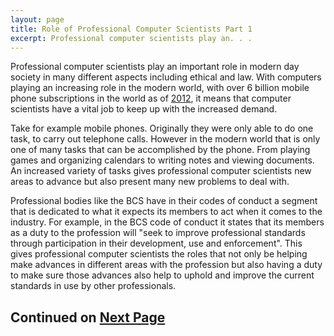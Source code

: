 ```yaml
---
layout: page
title: Role of Professional Computer Scientists Part 1
excerpt: Professional computer scientists play an. . .
---
```


Professional computer scientists play an important role in modern day society in many different aspects including ethical and law. With computers playing an increasing role in the modern world, with over 6 billion mobile phone subscriptions in the world as of [2012](http://www.bbc.co.uk/news/technology-19925506), it means that computer scientists have a vital job to keep up with the increased demand. 

Take for example mobile phones. Originally they were only able to do one task, to carry out telephone calls. However in the modern world that is only one of many tasks that can be accomplished by the phone. From playing games and organizing calendars to writing notes and viewing documents.  An increased variety of tasks gives professional computer scientists new areas to advance but also present many new problems to deal with.         

Professional bodies like the BCS have in their codes of conduct a segment that is dedicated to what it expects its members to act when it comes to the industry. For example, in the BCS code of conduct it states that its members as a duty to the profession will "seek to improve professional standards through participation in their development, use and enforcement". This gives professional computer scientists the roles that not only be helping make advances in different areas with the profession but also having a duty to make sure those advances also help to uphold and improve the current standards in use by other professionals.

## Continued on [Next Page]({{site.baseurl}}/professional-computer-scientists-2.html)
